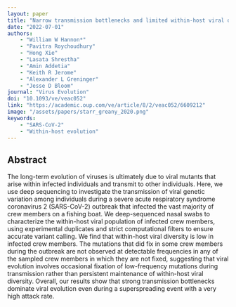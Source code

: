 ```yaml
---
layout: paper
title: "Narrow transmission bottlenecks and limited within-host viral diversity during a SARS-CoV-2 outbreak on a fishing boat"
date: "2022-07-01"
authors: 
    - "William W Hannon*"
    - "Pavitra Roychoudhury"
    - "Hong Xie"
    - "Lasata Shrestha"
    - "Amin Addetia"
    - "Keith R Jerome"
    - "Alexander L Greninger"
    - "Jesse D Bloom"
journal: "Virus Evolution"
doi: "10.1093/ve/veac052"
link: "https://academic.oup.com/ve/article/8/2/veac052/6609212"
image: "/assets/papers/starr_greany_2020.png"
keywords:
    - "SARS-CoV-2"
    - "Within-host evolution"
---
```


## Abstract

The long-term evolution of viruses is ultimately due to viral mutants that arise within infected individuals and transmit to other individuals. Here, we use deep sequencing to investigate the transmission of viral genetic variation among individuals during a severe acute respiratory syndrome coronavirus 2 (SARS-CoV-2) outbreak that infected the vast majority of crew members on a fishing boat. We deep-sequenced nasal swabs to characterize the within-host viral population of infected crew members, using experimental duplicates and strict computational filters to ensure accurate variant calling. We find that within-host viral diversity is low in infected crew members. The mutations that did fix in some crew members during the outbreak are not observed at detectable frequencies in any of the sampled crew members in which they are not fixed, suggesting that viral evolution involves occasional fixation of low-frequency mutations during transmission rather than persistent maintenance of within-host viral diversity. Overall, our results show that strong transmission bottlenecks dominate viral evolution even during a superspreading event with a very high attack rate.
